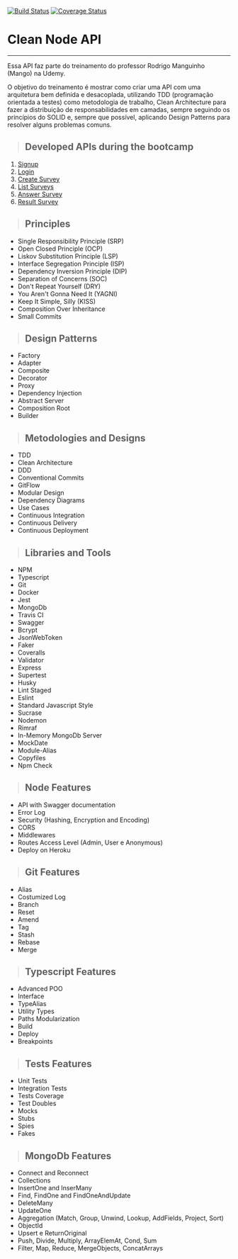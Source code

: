 [![Build Status](https://travis-ci.org/viniciusrn/clean-ts-api.svg?branch=master)](https://travis-ci.org/viniciusrn/clean-ts-api)
[![Coverage Status](https://coveralls.io/repos/github/viniciusrn/clean-ts-api/badge.svg)](https://coveralls.io/github/viniciusrn/clean-ts-api)

# **Clean Node API**

---

Essa API faz parte do treinamento do professor Rodrigo Manguinho (Mango) na Udemy.

O objetivo do treinamento é mostrar como criar uma API com uma arquitetura bem definida e desacoplada, utilizando TDD (programação orientada a testes) como metodologia de trabalho, Clean Architecture para fazer a distribuição de responsabilidades em camadas, sempre seguindo os princípios do SOLID e, sempre que possível, aplicando Design Patterns para resolver alguns problemas comuns.

> ## Developed APIs during the bootcamp

1. [Signup](./requirements/signup.md)
2. [Login](./requirements/login.md)
3. [Create Survey](./requirements/add-survey.md)
4. [List Surveys](./requirements/load-surveys.md)
5. [Answer Survey](./requirements/save-survey-result.md)
6. [Result Survey](./requirements/load-survey-result.md)

> ## Principles

* Single Responsibility Principle (SRP)
* Open Closed Principle (OCP)
* Liskov Substitution Principle (LSP)
* Interface Segregation Principle (ISP)
* Dependency Inversion Principle (DIP)
* Separation of Concerns (SOC)
* Don't Repeat Yourself (DRY)
* You Aren't Gonna Need It (YAGNI)
* Keep It Simple, Silly (KISS)
* Composition Over Inheritance
* Small Commits

> ## Design Patterns

* Factory
* Adapter
* Composite
* Decorator
* Proxy
* Dependency Injection
* Abstract Server
* Composition Root
* Builder

> ## Metodologies and Designs

* TDD
* Clean Architecture
* DDD
* Conventional Commits
* GitFlow
* Modular Design
* Dependency Diagrams
* Use Cases
* Continuous Integration
* Continuous Delivery
* Continuous Deployment

> ## Libraries and Tools

* NPM
* Typescript
* Git
* Docker
* Jest
* MongoDb
* Travis CI
* Swagger
* Bcrypt
* JsonWebToken
* Faker
* Coveralls
* Validator
* Express
* Supertest
* Husky
* Lint Staged
* Eslint
* Standard Javascript Style
* Sucrase
* Nodemon
* Rimraf
* In-Memory MongoDb Server
* MockDate
* Module-Alias
* Copyfiles
* Npm Check

> ## Node Features

* API with Swagger documentation
* Error Log
* Security (Hashing, Encryption and Encoding)
* CORS
* Middlewares
* Routes Access Level (Admin, User e Anonymous)
* Deploy on Heroku

> ## Git Features

* Alias
* Costumized Log
* Branch
* Reset
* Amend
* Tag
* Stash
* Rebase
* Merge

> ## Typescript Features

* Advanced POO
* Interface
* TypeAlias
* Utility Types
* Paths Modularization
* Build
* Deploy
* Breakpoints

> ## Tests Features

* Unit Tests
* Integration Tests
* Tests Coverage
* Test Doubles
* Mocks
* Stubs
* Spies
* Fakes

> ## MongoDb Features

* Connect and Reconnect
* Collections
* InsertOne and InserMany
* Find, FindOne and FindOneAndUpdate
* DeleteMany
* UpdateOne
* Aggregation (Match, Group, Unwind, Lookup, AddFields, Project, Sort)
* ObjectId
* Upsert e ReturnOriginal
* Push, Divide, Multiply, ArrayElemAt, Cond, Sum
* Filter, Map, Reduce, MergeObjects, ConcatArrays